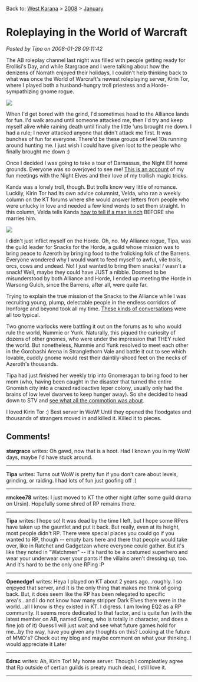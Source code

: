 Back to: [West Karana](/posts/westkarana.md) > [2008](/posts/2008/westkarana.md) > [January](./westkarana.md)
# Roleplaying in the World of Warcraft

*Posted by Tipa on 2008-01-28 09:11:42*

The AB roleplay channel last night was filled with people getting ready for Erollisi's Day, and while Stargrace and I were talking about how the denizens of Norrath enjoyed their holidays, I couldn't help thinking back to what was once the World of Warcraft's newest roleplaying server, Kirin Tor, where I played both a husband-hungry troll priestess and a Horde-sympathizing gnome rogue.

![](../../../images/darn.jpg)

When I'd get bored with the grind, I'd sometimes head to the Alliance lands for fun. I'd walk around until someone attacked me, then I'd try and keep myself alive while raining death until finally the little 'uns brought me down. I had a rule; I never attacked anyone that didn't attack me first. It was bunches of fun for everyone. There'd be these groups of level 10s running around hunting me. I just wish I could have given loot to the people who finally brought me down :)

Once I decided I was going to take a tour of Darnassus, the Night Elf home grounds. Everyone was so overjoyed to see me! [This is an account](../../../index.php/2006/01/17/a-trip-to-darnassus/) of my fun meetings with the Night Elves and their love of my trollish magic tricks.

Kanda was a lonely troll, though. But trolls know very little of romance. Luckily, Kirin Tor had its own advice columnist, Velda, who ran a weekly column on the KT forums where she would answer letters from people who were unlucky in love and needed a few kind words to set them straight. In this column, Velda tells Kanda [how to tell if a man is rich](../../../index.php/2005/12/02/dear-velda/) BEFORE she marries him.

![](../../../images/headsnack.jpg)

I didn't just inflict myself on the Horde. Oh, no. My Alliance rogue, Tipa, was the guild leader for Snacks for the Horde, a guild whose mission was to bring peace to Azeroth by bringing food to the frolicking folk of the Barrens. Everyone wondered why I would want to feed myself to awful, vile trolls, orcs, cows and undead. No! I just wanted to bring them snacks! *I* wasn't a snack! Well, maybe they could have JUST a nibble. Doomed to be misunderstood by both Alliance and Horde, I ended up meeting the Horde in Warsong Gulch, since the Barrens, after all, were quite far. 

Trying to explain the true mission of the Snacks to the Alliance while I was recruiting young, plump, delectable people in the endless corridors of Ironforge and beyond took all my time. [These kinds of conversations](../../../index.php/2005/12/12/snacks-for-the-horde/) were all too typical.

Two gnome warlocks were battling it out on the forums as to who would rule the world, Nummie or Yunk. Naturally, this piqued the curiosity of dozens of other gnomes, who were under the impression that THEY ruled the world. But nonetheless, Nummie and Yunk resolved to meet each other in the Gorobashi Arena in Stranglethorn Vale and battle it out to see which lovable, cuddly gnome would rest their daintily-shoed feet on the necks of Azeroth's thousands.

Tipa had just finished her weekly trip into Gnomeragan to bring food to her mom (who, having been caught in the disaster that turned the entire Gnomish city into a crazed radioactive leper colony, usually only had the brains of low level dwarves to keep hunger away). So she decided to head down to STV and [see what all the commotion was about](../../../index.php/2006/01/03/to-rule-the-world-cutely/). 

I loved Kirin Tor :) Best server in WoW! Until they opened the floodgates and thousands of strangers moved in and killed it. Killed it to pieces.

## Comments!

**stargrace** writes: Oh gawd, now that is a hoot. Had I known you in my WoW days, maybe I'd have stuck around.

---

**Tipa** writes: Turns out WoW is pretty fun if you don't care about levels, grinding, or raiding. I had lots of fun just goofing off :)

---

**rmckee78** writes: I just moved to KT the other night (after some guild drama on Ursin). Hopefully some shred of RP remains there.

---

**Tipa** writes: I hope so! It was dead by the time I left, but I hope some RPers have taken up the gauntlet and put it back. But really, even at its height, most people didn't RP. There were special places you could go if you wanted to RP, though -- empty bars here and there that people would take over, like in Ratchet and Gadgetzan where everyone could gather. But it's like they noted in "Watchmen" -- it's hard to be a costumed superhero and wear your underwear over your pants if the villains aren't dressing up, too. And it's hard to be the only one RPing :P

---

**Openedge1** writes: Heya
 I played on KT about 2 years ago...roughly. I so enjoyed that server, and it is the only thing that makes me think of going back. But, it does seem like the RP has been relegated to specific area's...and I do not know how many stripper Dark Elves there were in the world...all I know is they existed in KT.
 I digress. I am loving EQ2 as a RP community. It seems more dedicated to that factor, and is quite fun (with the latest member on AB, named Greng, who is totally in character, and does a fine job of it)
 Guess I will just wait and see what future games hold for me...by the way, have you given any thoughts on this? Looking at the future of MMO's?
 Check out my blog and maybe comment on what your thinking..I would appreciate it
Later

---

**Edrac** writes: Ah, Kirin Tor! My home server. Though I compleatley agree that Rp outside of certian guilds is preaty much dead, I still love it.

---

